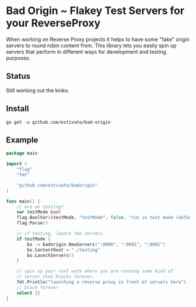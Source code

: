 
# Bad Origin ~ Flakey Test Servers for your ReverseProxy 

When working on Reverse Proxy projects it helps to have some "fake" origin 
servers to round robin content from. This library lets you easily spin up
servers that perform in different ways for development and testing purposes.

## Status

Still working out the kinks.

## Install

`go get -u github.com/estivate/bad-origin`

## Example


```go
package main

import (
	"flag"
	"fmt"

	"github.com/estivate/badorigin"
)

func main() {
	// are we testing? 
	var testMode bool
	flag.BoolVar(&testMode, "testMode", false, "run in test mode (default false)")
	flag.Parse()

	// if testing, launch the servers
	if testMode {
		bo := badorigin.NewServers(":8000", ":8001", ":8002")
        bo.ContentRoot = "./testing"
		bo.LaunchServers()
	}

	// spin up your real work where you are running some kind of
    // server that blocks forever.
	fmt.Println("launching a reverse proxy in front of servers here")
	// block forever
	select {}
}

```

